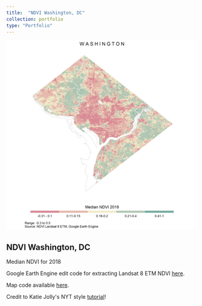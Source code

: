 ```yaml
---
title:  "NDVI Washington, DC"
collection: portfolio
type: "Portfolio"
---
```


<img src='/images/ndvi.png'>

## NDVI Washington, DC
Median NDVI for 2018

Google Earth Engine edit code for extracting Landsat 8 ETM NDVI [here](https://code.earthengine.google.com/?scriptPath=users%2Fveronicatinney%2FMN_NDVI%3ANDVI_DC_MN).

Map code available [here](https://github.com/vtinney/data_viz_examples/blob/master/ndvi.R).

Credit to Katie Jolly's NYT style [tutorial](https://www.katiejolly.io/blog/2019-08-28/nyt-urban-heat)!
